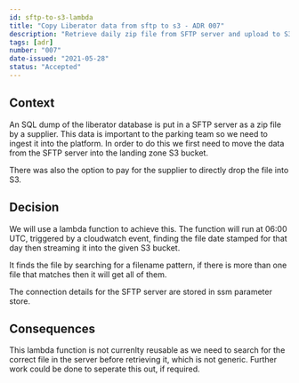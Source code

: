 ```yaml
---
id: sftp-to-s3-lambda
title: "Copy Liberator data from sftp to s3 - ADR 007"
description: "Retrieve daily zip file from SFTP server and upload to S3 (landing zone bucket)"
tags: [adr]
number: "007"
date-issued: "2021-05-28"
status: "Accepted"
---
```


## Context

An SQL dump of the liberator database is put in a SFTP server as a zip file by a supplier. This data is important to the parking team so we need to ingest it into the platform. In order to do this we first need to move the data from the SFTP server into the landing zone S3 bucket.

There was also the option to pay for the supplier to directly drop the file into S3.

## Decision

We will use a lambda function to achieve this. The function will run at 06:00 UTC, triggered by a cloudwatch event, finding the file date stamped for that day then streaming it into the given S3 bucket.

It finds the file by searching for a filename pattern, if there is more than one file that matches then it will get all of them.

The connection details for the SFTP server are stored in ssm parameter store.

## Consequences

This lambda function is not currenlty reusable as we need to search for the correct file in the server before retrieving it, which is not generic. Further work could be done to seperate this out, if required.
